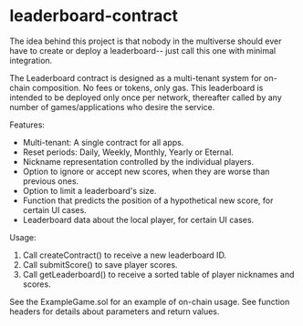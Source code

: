 # leaderboard-contract

The idea behind this project is that nobody in the multiverse should ever have to create or deploy a leaderboard-- just call this one with minimal integration.

The Leaderboard contract is designed as a multi-tenant system for on-chain composition. No fees or tokens, only gas. This leaderboard is intended to be deployed only once per network, thereafter called by any number of games/applications who desire the service.

Features:
- Multi-tenant: A single contract for all apps.
- Reset periods: Daily, Weekly, Monthly, Yearly or Eternal.
- Nickname representation controlled by the individual players.
- Option to ignore or accept new scores, when they are worse than previous ones.
- Option to limit a leaderboard's size.
- Function that predicts the position of a hypothetical new score, for certain UI cases.
- Leaderboard data about the local player, for certain UI cases.

Usage:
1. Call createContract() to receive a new leaderboard ID.
2. Call submitScore() to save player scores.
3. Call getLeaderboard() to receive a sorted table of player nicknames and scores.

See the ExampleGame.sol for an example of on-chain usage.
See function headers for details about parameters and return values.
